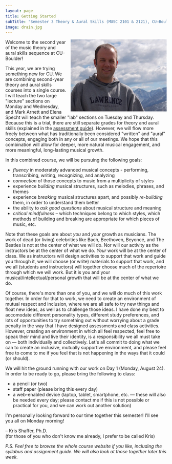 ```yaml
---
layout: page
title: Getting Started
subTitle: "Semester 3 Theory & Aural Skills (MUSC 2101 & 2121), CU–Boulder, Fall 2015"
image: drain.jpg
---
```


<a href="/img/twitterBio.jpg"><img src="/img/twitterBio-small.jpg" style="float: right; padding-left: 12px" alt="bio picture of Kris Shaffer, Ph.D."/></a>Welcome to the second year of the music theory and aural skills sequence at CU–Boulder! 

This year, we are trying something new for CU. We are combining second-year theory and aural skills courses into a single course. I will teach the two large "lecture" sections on Monday and Wednesday, and Mark Arnett and Elena Specht will teach the smaller "lab" sections on Tuesday and Thursday. Because this is a trial, there are still separate grades for theory and aural skills (explained in the [assessment guide](/assessments/)). However, we will flow more freely between what has traditionally been considered "written" and "aural" concepts, engaging both in any or all of our meetings. We hope that this combination will allow for deeper, more natural musical engagement, and more meaningful, long-lasting musical growth.

In this combined course, we will be pursuing the following goals:

- *fluency* in moderately advanced musical concepts - performing, transcribing, writing, recognizing, and analyzing  
- *connection* of those concepts to music from a multiplicity of styles  
- experience *building* musical structures, such as melodies, phrases, and themes  
- experience *breaking* musical structures apart, and possibly *re-building* them, in order to understand them better  
- the ability to *ask good questions* about musical structure and meaning  
- *critical mindfulness* – which techniques belong to which styles, which methods of building and breaking are appropriate for which pieces of music, etc.

Note that these goals are about *you* and *your* growth as musicians. The work of dead (or living) celebrities like Bach, Beethoven, Beyoncé, and The Beatles is not at the center of what we will do. Nor will our activity as the instructors be at the center of what we do. *Your* work will be at the center of class. We as instructors will design activities to support that work and guide you through it, we will choose (or write) materials to support that work, and we all (students and instructors) will together choose much of the repertoire through which we will work. But it is you and your musical/intellectual/personal growth that will be at the center of what we do.

Of course, there's more than one of you, and we will do much of this work together. In order for that to work, we need to create an environment of mutual respect and inclusion, where we are all safe to try new things and float new ideas, as well as to challenge those ideas. I have done my best to accomodate different personality types, different study preferences, and lots of opportunities to try something out without worrying about a grade penalty in the way that I have designed assessments and class activities. However, creating an environment in which all feel respected, feel free to speak their mind and live their identity, is a responsibility we all must take on — both individually and collectively. Let's all commit to doing what we can to create an inclusive, mutually supportive environment, and please feel free to come to me if you feel that is not happening in the ways that it could (or should).

We will hit the ground running with our work on Day 1 (Monday, August 24). In order to be ready to go, please bring the following to class:

- a pencil (or two)  
- staff paper (please bring this every day)  
- a web-enabled device (laptop, tablet, smartphone, etc. — these will also be needed every day; please contact me if this is not possible or practical for you, and we can work out another solution)  

I'm personally looking forward to our time together this semester! I'll see you all on Monday morning!

– Kris Shaffer, Ph.D.  
(for those of you who don't know me already, I prefer to be called Kris)

*P.S. Feel free to browse the whole course website if you like, including the syllabus and assignment guide. We will also look at those together later this week.*